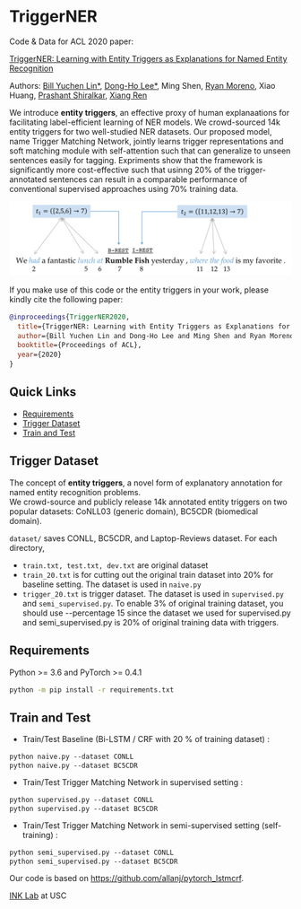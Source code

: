 # TriggerNER
Code & Data for ACL 2020 paper: 

[TriggerNER: Learning with Entity Triggers as Explanations for Named Entity Recognition](https://arxiv.org/abs/2004.07493)

Authors: [Bill Yuchen Lin&ast;](https://yuchenlin.xyz), [Dong-Ho Lee&ast;](https://danny-lee.info/), Ming Shen, [Ryan Moreno](https://ryan-moreno.github.io/), Xiao Huang, [Prashant Shiralkar](https://sites.google.com/site/shiralkarprashant/), [Xiang Ren](http://ink-ron.usc.edu/xiangren/)


We introduce **entity triggers**, an effective proxy of human explanaations for facilitating label-efficient learning of NER models. 
We crowd-sourced 14k entity triggers for two well-studied NER datasets.
Our proposed model, name Trigger Matching Network, jointly learns trigger representations and soft matching module with self-attention such that can generalize to unseen sentences easily for tagging.
Expriments show that the framework is significantly more cost-effective such that usinng 20% of the trigger-annotated sentences can result in a comparable performance of conventional supervised approaches using 70% training data.

<p align="center"><img src="figure/trig.png" width="800"/></p>

If you make use of this code or the entity triggers in your work, please kindly cite the following paper:

```bibtex
@inproceedings{TriggerNER2020,
  title={TriggerNER: Learning with Entity Triggers as Explanations for Named Entity Recognition},
  author={Bill Yuchen Lin and Dong-Ho Lee and Ming Shen and Ryan Moreno and Xiao Huang  and Prashant Shiralkar and Xiang Ren}, 
  booktitle={Proceedings of ACL},
  year={2020}
}
```



## Quick Links
* [Requirements](#Requirements)
* [Trigger Dataset](#Trigger-Dataset)
* [Train and Test](#train-and-test)


## Trigger Dataset


The concept of **entity triggers**, a novel form of explanatory annotation for named entity recognition problems.  
We crowd-source and publicly release 14k annotated entity triggers on two popular datasets: 
CoNLL03 (generic domain), BC5CDR (biomedical domain).

`dataset/` saves CONLL, BC5CDR, and Laptop-Reviews dataset. For each directory, 

* `train.txt, test.txt, dev.txt` are original dataset
* `train_20.txt` is for cutting out the original train dataset into 20% for baseline setting. The dataset is used in `naive.py`
* `trigger_20.txt` is trigger dataset. The dataset is used in `supervised.py` and `semi_supervised.py`.
To enable 3% of original training dataset, you should use --percentage 15 since the dataset we used for supervised.py and semi_supervised.py is 20% of original training data with triggers.

## Requirements
Python >= 3.6 and PyTorch >= 0.4.1
```bash
python -m pip install -r requirements.txt
```

## Train and Test
* Train/Test Baseline (Bi-LSTM / CRF with 20 % of training dataset) :
```
python naive.py --dataset CONLL
python naive.py --dataset BC5CDR
```

* Train/Test Trigger Matching Network in supervised setting :
```
python supervised.py --dataset CONLL
python supervised.py --dataset BC5CDR
```


* Train/Test Trigger Matching Network in semi-supervised setting (self-training) :
```
python semi_supervised.py --dataset CONLL
python semi_supervised.py --dataset BC5CDR
```

Our code is based on https://github.com/allanj/pytorch_lstmcrf. 


[INK Lab](http://inklab.usc.edu/) at USC
